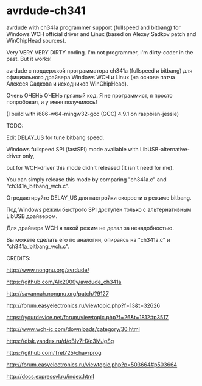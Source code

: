 # avrdude-ch341
avrdude with ch341a programmer support (fullspeed and bitbang) for Windows WCH official driver and Linux (based on Alexey Sadkov patch and WinChipHead sources).

Very VERY VERY DIRTY coding. I'm not programmer, I'm dirty-coder in the past.
But it works!

avrdude с поддержкой программатора ch341a (fullspeed и bitbang) для официального драйвера Windows WCH и Linux (на основе патча Алексея Садкова и исходников WinChipHead).

Очень ОЧЕНЬ ОЧЕНЬ грязный код. Я не программист, я просто попробовал, и у меня получилось!

(I build with i686-w64-mingw32-gcc (GCC) 4.9.1 on raspbian-jessie)

TODO:

Edit DELAY_US for tune bitbang speed.

Windows fullspeed SPI (fastSPI) mode available with LibUSB-alternative-driver only, 

but for WCH-driver this mode didn't released (It isn't need for me). 

You can simply release this mode by comparing "ch341a.c" and "ch341a_bitbang_wch.c".


Отредактируйте DELAY_US для настройки скорости в режиме bitbang.

Под Windows режим быстрого SPI доступен только с альтернативным LibUSB драйвером.

Для драйвера WCH я такой режим не делал за ненадобностью. 

Вы можете сделать его по аналогии, опираясь на "ch341a.c" и "ch341a_bitbang_wch.c".

CREDITS:

http://www.nongnu.org/avrdude/

https://github.com/Alx2000y/avrdude_ch341a

http://savannah.nongnu.org/patch/?9127

http://forum.easyelectronics.ru/viewtopic.php?f=13&t=32626

https://yourdevice.net/forum/viewtopic.php?f=26&t=1812#p3517

http://www.wch-ic.com/downloads/category/30.html

https://disk.yandex.ru/d/oBIy7HXc3MJgSg

https://github.com/Trel725/chavrprog

http://forum.easyelectronics.ru/viewtopic.php?p=503664#p503664

http://docs.expressvl.ru/index.html

